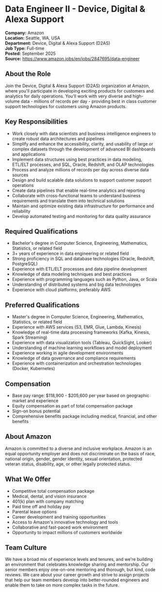 # Data Engineer II - Device, Digital & Alexa Support

**Company:** Amazon  
**Location:** Seattle, WA, USA  
**Department:** Device, Digital & Alexa Support (D2AS)  
**Job Type:** Full-time  
**Posted:** September 2025  
**Source:** https://www.amazon.jobs/en/jobs/2847695/data-engineer

## About the Role

Join the Device, Digital & Alexa Support (D2AS) organization at Amazon, where you'll participate in developing exciting products for customers and analytics for daily operations. You'll work with very diverse and high-volume data - millions of records per day - providing best in class customer support technologies for customers using Amazon products.

## Key Responsibilities

- Work closely with data scientists and business intelligence engineers to create robust data architectures and pipelines
- Simplify and enhance the accessibility, clarity, and usability of large or complex datasets through the development of advanced BI dashboards and applications
- Implement data structures using best practices in data modeling, ETL/ELT processes, and SQL, Oracle, Redshift, and OLAP technologies
- Process and analyze millions of records per day across diverse data sources
- Design and build scalable data solutions to support customer support operations
- Create data pipelines that enable real-time analytics and reporting
- Collaborate with cross-functional teams to understand business requirements and translate them into technical solutions
- Maintain and optimize existing data infrastructure for performance and reliability
- Develop automated testing and monitoring for data quality assurance

## Required Qualifications

- Bachelor's degree in Computer Science, Engineering, Mathematics, Statistics, or related field
- 3+ years of experience in data engineering or related field
- Strong proficiency in SQL and database technologies (Oracle, Redshift, PostgreSQL)
- Experience with ETL/ELT processes and data pipeline development
- Knowledge of data modeling techniques and best practices
- Experience with programming languages such as Python, Java, or Scala
- Understanding of distributed systems and big data technologies
- Experience with cloud platforms, preferably AWS

## Preferred Qualifications

- Master's degree in Computer Science, Engineering, Mathematics, Statistics, or related field
- Experience with AWS services (S3, EMR, Glue, Lambda, Kinesis)
- Knowledge of real-time data processing frameworks (Kafka, Kinesis, Spark Streaming)
- Experience with data visualization tools (Tableau, QuickSight, Looker)
- Understanding of machine learning workflows and model deployment
- Experience working in agile development environments
- Knowledge of data governance and compliance requirements
- Experience with containerization and orchestration technologies (Docker, Kubernetes)

## Compensation

- Base pay range: $118,900 - $205,600 per year based on geographic market and experience
- Equity compensation as part of total compensation package
- Sign-on bonus potential
- Comprehensive benefits package including medical, financial, and other benefits

## About Amazon

Amazon is committed to a diverse and inclusive workplace. Amazon is an equal opportunity employer and does not discriminate on the basis of race, national origin, gender, gender identity, sexual orientation, protected veteran status, disability, age, or other legally protected status.

## What We Offer

- Competitive total compensation package
- Medical, dental, and vision insurance
- 401(k) plan with company matching
- Paid time off and holiday pay
- Parental leave options
- Career development and training opportunities
- Access to Amazon's innovative technology and tools
- Collaborative and fast-paced work environment
- Opportunity to impact millions of customers worldwide

## Team Culture

We have a broad mix of experience levels and tenures, and we're building an environment that celebrates knowledge sharing and mentorship. Our senior members enjoy one-on-one mentoring and thorough, but kind, code reviews. We care about your career growth and strive to assign projects that help our team members develop into better-rounded engineers and enable them to take on more complex tasks in the future.